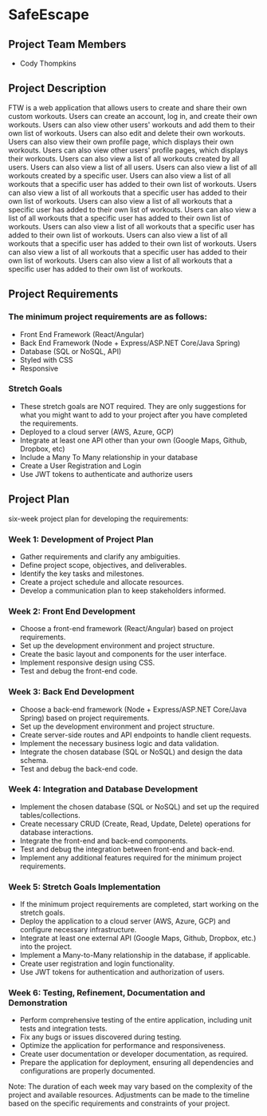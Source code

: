 # SafeEscape

## Project Team Members
- Cody Thompkins

## Project Description
FTW is a web application that allows users to create and share their own custom workouts. Users can create an account, log in, and create their own workouts. Users can also view other users' workouts and add them to their own list of workouts. Users can also edit and delete their own workouts. Users can also view their own profile page, which displays their own workouts. Users can also view other users' profile pages, which displays their workouts. Users can also view a list of all workouts created by all users. Users can also view a list of all users. Users can also view a list of all workouts created by a specific user. Users can also view a list of all workouts that a specific user has added to their own list of workouts. Users can also view a list of all workouts that a specific user has added to their own list of workouts. Users can also view a list of all workouts that a specific user has added to their own list of workouts. Users can also view a list of all workouts that a specific user has added to their own list of workouts. Users can also view a list of all workouts that a specific user has added to their own list of workouts. Users can also view a list of all workouts that a specific user has added to their own list of workouts. Users can also view a list of all workouts that a specific user has added to their own list of workouts. Users can also view a list of all workouts that a specific user has added to their own list of workouts.

## Project Requirements

### The minimum project requirements are as follows:
- Front End Framework (React/Angular)
- Back End Framework (Node + Express/ASP.NET Core/Java Spring)
- Database (SQL or NoSQL, API)
- Styled with CSS
- Responsive
### Stretch Goals
- These stretch goals are NOT required. They are only suggestions for what you might want to add to your project after you have completed the requirements.
- Deployed to a cloud server (AWS, Azure, GCP)
- Integrate at least one API other than your own (Google Maps, Github, Dropbox, etc)
- Include a Many To Many relationship in your database
- Create a User Registration and Login
- Use JWT tokens to authenticate and authorize users
## Project Plan
six-week project plan for developing the requirements:

### Week 1: Development of Project Plan
- Gather requirements and clarify any ambiguities.
- Define project scope, objectives, and deliverables.
- Identify the key tasks and milestones.
- Create a project schedule and allocate resources.
- Develop a communication plan to keep stakeholders informed.

### Week 2: Front End Development
- Choose a front-end framework (React/Angular) based on project requirements.
- Set up the development environment and project structure.
- Create the basic layout and components for the user interface.
- Implement responsive design using CSS.
- Test and debug the front-end code.

### Week 3: Back End Development
- Choose a back-end framework (Node + Express/ASP.NET Core/Java Spring) based on project requirements.
- Set up the development environment and project structure.
- Create server-side routes and API endpoints to handle client requests.
- Implement the necessary business logic and data validation.
- Integrate the chosen database (SQL or NoSQL) and design the data schema.
- Test and debug the back-end code.

### Week 4: Integration and Database Development
- Implement the chosen database (SQL or NoSQL) and set up the required tables/collections.
- Create necessary CRUD (Create, Read, Update, Delete) operations for database interactions.
- Integrate the front-end and back-end components.
- Test and debug the integration between front-end and back-end.
- Implement any additional features required for the minimum project requirements.

### Week 5: Stretch Goals Implementation
- If the minimum project requirements are completed, start working on the stretch goals.
- Deploy the application to a cloud server (AWS, Azure, GCP) and configure necessary infrastructure.
- Integrate at least one external API (Google Maps, Github, Dropbox, etc.) into the project.
- Implement a Many-to-Many relationship in the database, if applicable.
- Create user registration and login functionality.
- Use JWT tokens for authentication and authorization of users.

### Week 6: Testing, Refinement, Documentation and Demonstration
- Perform comprehensive testing of the entire application, including unit tests and integration tests.
- Fix any bugs or issues discovered during testing.
- Optimize the application for performance and responsiveness.
- Create user documentation or developer documentation, as required.
- Prepare the application for deployment, ensuring all dependencies and configurations are properly documented.

Note: The duration of each week may vary based on the complexity of the project and available resources. Adjustments can be made to the timeline based on the specific requirements and constraints of your project.
